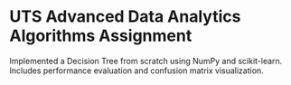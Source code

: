 # UTS Advanced Data Analytics Algorithms Assignment
Implemented a Decision Tree from scratch using NumPy and scikit-learn. Includes performance evaluation and confusion matrix visualization.
